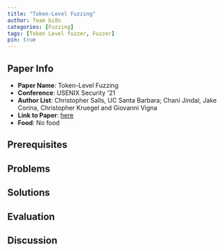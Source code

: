 ```yaml
---
title: "Token-Level Fuzzing"
author: Team bi0s     
categories: [Fuzzing]
tags: [Token Level fuzzer, Fuzzer]
pin: true
---
```


## Paper Info
- **Paper Name**: Token-Level Fuzzing
- **Conference**: USENIX Security '21
- **Author List**: Christopher Salls, UC Santa Barbara; Chani Jindal, Jake Corina, Christopher Kruegel and Giovanni Vigna
- **Link to Paper**: [here](https://www.usenix.org/system/files/sec21-salls.pdf)
- **Food**: No food

## Prerequisites

## Problems

## Solutions

## Evaluation

## Discussion
